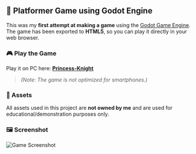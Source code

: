 ## 🏰 Platformer Game using Godot Engine

This was my **first attempt at making a game** using the [Godot Game Engine](https://godotengine.org/).
The game has been exported to **HTML5**, so you can play it directly in your web browser.

### 🎮 Play the Game

Play it on PC here: [**Princess-Knight**](https://petra-rall.github.io/Princess-Kinight/)

> *(Note: The game is not optimized for smartphones.)*

### 🎨 Assets

All assets used in this project are **not owned by me** and are used for educational/demonstration purposes only.

### 🖼️ Screenshot

![Game Screenshot](https://i.imgur.com/dSVsxZ1.png)

